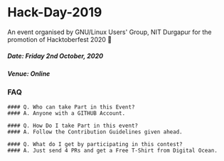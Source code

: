# Hack-Day-2019

An event organised by GNU/Linux Users' Group, NIT Durgapur for the promotion of Hacktoberfest 2020 🎃


##### Date: Friday 2nd October, 2020
##### Venue: Online

### FAQ
    #### Q. Who can take Part in this Event?
    #### A. Anyone with a GITHUB Account.

    #### Q. How Do I take Part in this event?
    #### A. Follow the Contribution Guidelines given ahead.

    #### Q. What do I get by participating in this contest?
    #### A. Just send 4 PRs and get a Free T-Shirt from Digital Ocean.
